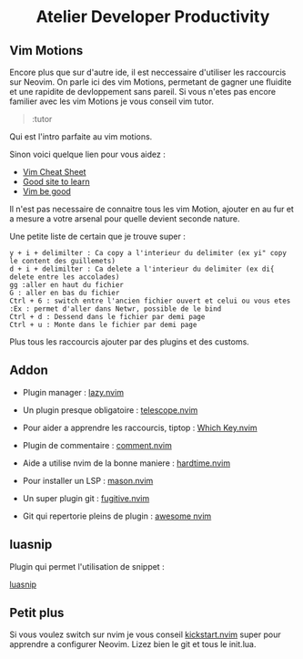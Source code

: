<h1 align="center">Atelier Developer Productivity</h1>

## Vim Motions

Encore plus que sur d'autre ide, il est neccessaire d'utiliser les raccourcis sur Neovim.
On parle ici des vim Motions, permetant de gagner une fluidite et une rapidite de devloppement sans pareil.
Si vous n'etes pas encore familier avec les vim Motions je vous conseil vim tutor.
>:tutor

Qui est l'intro parfaite au vim motions.

Sinon voici quelque lien pour vous aidez :

- [Vim Cheat Sheet](https://vim.rtorr.com/)
- [Good site to learn](https://www.barbarianmeetscoding.com/boost-your-coding-fu-with-vscode-and-vim/moving-blazingly-fast-with-the-core-vim-motions/)
- [Vim be good](https://github.com/ThePrimeagen/vim-be-good) 

Il n'est pas necessaire de connaitre tous les vim Motion, ajouter en au fur et
a mesure a votre arsenal pour quelle devient seconde nature.

Une petite liste de certain que je trouve super :

    y + i + delimilter : Ca copy a l'interieur du delimiter (ex yi" copy le content des guillemets)
    d + i + delimilter : Ca delete a l'interieur du delimiter (ex di{ delete entre les accolades)
    gg :aller en haut du fichier
    G : aller en bas du fichier
    Ctrl + 6 : switch entre l'ancien fichier ouvert et celui ou vous etes
    :Ex : permet d'aller dans Netwr, possible de le bind
    Ctrl + d : Dessend dans le fichier par demi page
    Ctrl + u : Monte dans le fichier par demi page

Plus tous les raccourcis ajouter par des plugins et des customs.

## Addon

- Plugin manager : [lazy.nvim](https://github.com/folke/lazy.nvim)
- Un plugin presque obligatoire : [telescope.nvim](https://github.com/nvim-telescope/telescope.nvim)
- Pour aider a apprendre les raccourcis, tiptop : [Which Key.nvim](https://github.com/folke/which-key.nvim)
- Plugin de commentaire : [comment.nvim](https://github.com/numToStr/Comment.nvim)
- Aide a utilise nvim de la bonne maniere : [hardtime.nvim](https://github.com/m4xshen/hardtime.nvim)
- Pour installer un LSP : [mason.nvim](https://github.com/williamboman/mason.nvim)
- Un super plugin git : [fugitive.nvim](https://github.com/tpope/vim-fugitive?tab=readme-ov-file)

- Git qui repertorie pleins de plugin : [awesome nvim](https://github.com/rockerBOO/awesome-neovim)


## luasnip

Plugin qui permet l'utilisation de snippet :

[luasnip](https://github.com/L3MON4D3/LuaSnip)

## Petit plus

Si vous voulez switch sur nvim je vous conseil [kickstart.nvim](https://github.com/nvim-lua/kickstart.nvim)
super pour apprendre a configurer Neovim.
Lizez bien le git et tous le init.lua.
